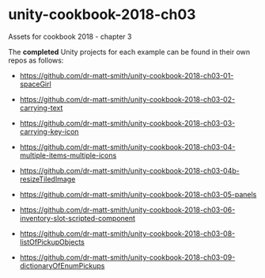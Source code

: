 # unity-cookbook-2018-ch03
Assets for cookbook 2018 - chapter 3

The **completed** Unity projects for each example can be found in their own repos as follows:

- https://github.com/dr-matt-smith/unity-cookbook-2018-ch03-01-spaceGirl
- https://github.com/dr-matt-smith/unity-cookbook-2018-ch03-02-carrying-text
- https://github.com/dr-matt-smith/unity-cookbook-2018-ch03-03-carrying-key-icon
- https://github.com/dr-matt-smith/unity-cookbook-2018-ch03-04-multiple-items-multiple-icons
- https://github.com/dr-matt-smith/unity-cookbook-2018-ch03-04b-resizeTiledImage
- https://github.com/dr-matt-smith/unity-cookbook-2018-ch03-05-panels
- https://github.com/dr-matt-smith/unity-cookbook-2018-ch03-06-inventory-slot-scripted-component

- https://github.com/dr-matt-smith/unity-cookbook-2018-ch03-08-listOfPickupObjects
- https://github.com/dr-matt-smith/unity-cookbook-2018-ch03-09-dictionaryOfEnumPickups

